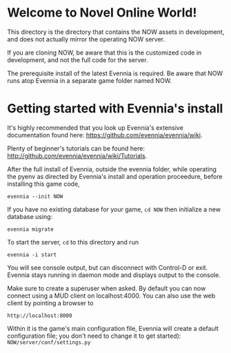 # Welcome to Novel Online World!

This directory is the directory that contains the NOW assets in
development, and does not actually mirror the operating NOW server.

If you are cloning NOW, be aware that this is the customized code
in development, and not the full code for the server.

The prerequisite install of the latest Evennia is required. Be aware
that NOW runs atop Evennia in a separate game folder named NOW.

# Getting started with Evennia's install

It's highly recommended that you look up Evennia's extensive
documentation found here: https://github.com/evennia/evennia/wiki.

Plenty of beginner's tutorials can be found here:
http://github.com/evennia/evennia/wiki/Tutorials.

After the full install of Evennia, outside the evennia folder,
while operating the pyenv as directed by Evennia's install
and operation proceedure, before installing this game code,

    evennia --init NOW

 If you have no existing database for your game, `cd NOW` then
 initialize a new database using:

    evennia migrate

To start the server, `cd` to this directory and run

    evennia -i start

You will see console output, but can disconnect with Control-D or exit.
Evennia stays running in daemon mode and displays output to the console.

Make sure to create a superuser when asked. By default you can now
connect using a MUD client on localhost:4000.  You can also use 
the web client by pointing a browser to

    http://localhost:8000

Within it is the game's main configuration file, Evennia will
create a default configuration file; you don't need to change
it to get started): `NOW/server/conf/settings.py`
